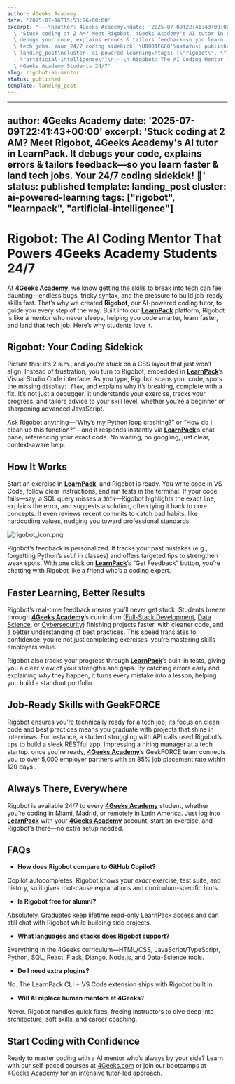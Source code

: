 ```yaml
---
author: 4Geeks Academy
date: '2025-07-16T15:53:26+00:00'
excerpt: "---\nauthor: 4Geeks Academy\ndate: '2025-07-09T22:41:43+00:00'\nexcerpt:\
  \ 'Stuck coding at 2 AM? Meet Rigobot, 4Geeks Academy's AI tutor in LearnPack. It\
  \ debugs your code, explains errors & tailors feedback—so you learn faster & land\
  \ tech jobs. Your 24/7 coding sidekick! \U0001F680'\nstatus: published\ntemplate:\
  \ landing_post\ncluster: ai-powered-learning\ntags: [\"rigobot\", \"learnpack\"\
  , \"artificial-intelligence\"]\n---\n Rigobot: The AI Coding Mentor That Powers\
  \ 4Geeks Academy Students 24/7"
slug: rigobot-ai-mentor
status: published
template: landing_post
---
```

---
author: 4Geeks Academy
date: '2025-07-09T22:41:43+00:00'
excerpt: 'Stuck coding at 2 AM? Meet Rigobot, 4Geeks Academy's AI tutor in LearnPack. It debugs your code, explains errors & tailors feedback—so you learn faster & land tech jobs. Your 24/7 coding sidekick! 🚀'
status: published
template: landing_post
cluster: ai-powered-learning
tags: ["rigobot", "learnpack", "artificial-intelligence"]
---
# Rigobot: The AI Coding Mentor That Powers 4Geeks Academy Students 24/7

At [**4Geeks Academy**](https://4geeksacademy.com/), we know getting the skills to break into tech can feel daunting—endless bugs, tricky syntax, and the pressure to build job-ready skills fast. That’s why we created **Rigobot**, our AI-powered coding tutor, to guide you every step of the way. Built into our [**LearnPack**](https://www.learnpack.co/) platform, Rigobot is like a mentor who never sleeps, helping you code smarter, learn faster, and land that tech job. Here’s why students love it.

## Rigobot: Your Coding Sidekick

Picture this: it’s 2 a.m., and you’re stuck on a CSS layout that just won’t align. Instead of frustration, you turn to Rigobot, embedded in [**LearnPack**](https://www.learnpack.co/)’s Visual Studio Code interface. As you type, Rigobot scans your code, spots the missing `display: flex`, and explains why it’s breaking, complete with a fix. It’s not just a debugger; it understands your exercise, tracks your progress, and tailors advice to your skill level, whether you’re a beginner or sharpening advanced JavaScript.

Ask Rigobot anything—“Why’s my Python loop crashing?” or “How do I clean up this function?”—and it responds instantly via [**LearnPack**](https://www.learnpack.co/)’s chat pane, referencing your exact code. No waiting, no googling, just clear, context-aware help.

## How It Works

Start an exercise in [**LearnPack**](https://www.learnpack.co/), and Rigobot is ready. You write code in VS Code, follow clear instructions, and run tests in the terminal. If your code fails—say, a SQL query misses a `JOIN`—Rigobot highlights the exact line, explains the error, and suggests a solution, often tying it back to core concepts. It even reviews recent commits to catch bad habits, like hardcoding values, nudging you toward professional standards.

![rigobot_icon.png](https://breathecode.herokuapp.com/v1/media/file/rigobot-icon-jpg)

Rigobot’s feedback is personalized. It tracks your past mistakes (e.g., forgetting Python’s `self` in classes) and offers targeted tips to strengthen weak spots. With one click on [**LearnPack**](https://www.learnpack.co/)’s “Get Feedback” button, you’re chatting with Rigobot like a friend who’s a coding expert.

## Faster Learning, Better Results

Rigobot’s real-time feedback means you’ll never get stuck. Students breeze through [**4Geeks Academy**](https://4geeksacademy.com/)’s curriculum ([Full-Stack Development](https://4geeksacademy.com/us/coding-bootcamps/part-time-full-stack-developer), [Data Science](https://4geeksacademy.com/us/coding-bootcamps/datascience-machine-learning), or [Cybersecurity](https://4geeksacademy.com/us/coding-bootcamps/cybersecurity)) finishing projects faster, with cleaner code, and a better understanding of best practices. This speed translates to confidence: you’re not just completing exercises, you’re mastering skills employers value.

Rigobot also tracks your progress through [**LearnPack**](https://www.learnpack.co/)’s built-in tests, giving you a clear view of your strengths and gaps. By catching errors early and explaining *why* they happen, it turns every mistake into a lesson, helping you build a standout portfolio.

## Job-Ready Skills with GeekFORCE

Rigobot ensures you’re technically ready for a tech job; its focus on clean code and best practices means you graduate with projects that shine in interviews. For instance, a student struggling with API calls used Rigobot’s tips to build a sleek RESTful app, impressing a hiring manager at a tech startup.  once you're ready, [**4Geeks Academy**](https://4geeksacademy.com/)’s GeekFORCE team connects you to over 5,000 employer partners with an 85% job placement  rate within 120 days .

## Always There, Everywhere

Rigobot is available 24/7 to every [**4Geeks Academy**](https://4geeksacademy.com/) student, whether you’re coding in Miami, Madrid, or remotely in Latin America. Just log into [**LearnPack**](https://www.learnpack.co/) with your [**4Geeks Academy**](https://4geeksacademy.com/) account, start an exercise, and Rigobot’s there—no extra setup needed.

## FAQs

- **How does Rigobot compare to GitHub Copilot?**

Copilot autocompletes; Rigobot knows your *exact* exercise, test suite, and history, so it gives root-cause explanations and curriculum-specific hints.

- **Is Rigobot free for alumni?**

Absolutely. Graduates keep lifetime read-only LearnPack access and can still chat with Rigobot while building side projects.

- **What languages and stacks does Rigobot support?**

Everything in the 4Geeks curriculum—HTML/CSS, JavaScript/TypeScript, Python, SQL, React, Flask, Django, Node.js, and Data-Science tools.

- **Do I need extra plugins?**

No. The LearnPack CLI + VS Code extension ships with Rigobot built in.

- **Will AI replace human mentors at 4Geeks?**

Never. Rigobot handles quick fixes, freeing instructors to dive deep into architecture, soft skills, and career coaching.

## Start Coding with Confidence

Ready to master coding with a AI mentor who’s always by your side? Learn with our self-paced courses at [4Geeks.com](http://4geeks.com/) or join our bootcamps at [4Geeks Academy](https://4geeksacademy.com/) for an intensive tutor-led approach.